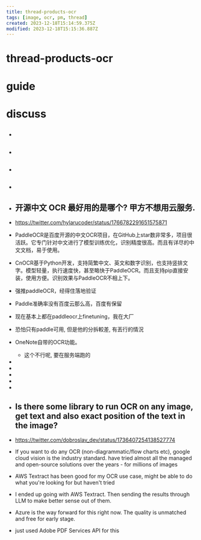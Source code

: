 ```yaml
---
title: thread-products-ocr
tags: [image, ocr, pm, thread]
created: 2023-12-18T15:14:59.375Z
modified: 2023-12-18T15:15:36.887Z
---
```


# thread-products-ocr

# guide

# discuss
- ## 

- ## 

- ## 

- ## 

- ## 开源中文 OCR 最好用的是哪个? 甲方不想用云服务.
- https://twitter.com/hylarucoder/status/1766782291651575871

- PaddleOCR是百度开源的中文OCR项目，在GitHub上star数非常多，项目很活跃。它专门针对中文进行了模型训练优化，识别精度很高。而且有详尽的中文文档，易于使用。
- CnOCR基于Python开发，支持简繁中文、英文和数字识别，也支持竖排文字。模型轻量，执行速度快，甚至略快于PaddleOCR。而且支持pip直接安装，使用方便。识别效果与PaddleOCR不相上下。

- 强推paddleOCR，经得住落地验证
- Paddle准确率没有百度云那么高，百度有保留
- 现在基本上都在paddleocr上finetuning，我在大厂
- 恐怕只有paddle可用, 但是他的分拆較差, 有丟行的情況
- OneNote自带的OCR功能。
  - 这个不行呢, 要在服务端跑的
- 
- 
- 
- 
- 

- ## Is there some library to run OCR on any image, get text and also exact position of the text in the image?
- https://twitter.com/dobroslav_dev/status/1736407254138527774
- If you want to do any OCR (non-diagrammatic/flow charts etc), google cloud vision is the industry standard. have tried almost all the managed and open-source solutions over the years - for millions of images

- AWS Textract has been good for my OCR use case, might be able to do what you're looking for but haven't tried
- I ended up going with AWS Textract. Then sending the results through LLM to make better sense out of them. 

- Azure is the way forward for this right now. The quality is unmatched and free for early stage.

- just used Adobe PDF Services API for this
